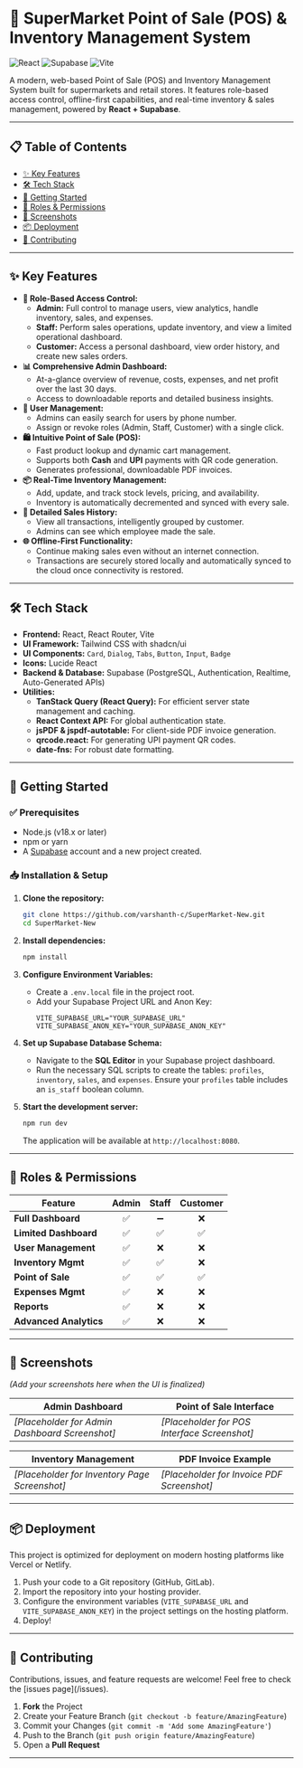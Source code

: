 # 🛒 SuperMarket Point of Sale (POS) & Inventory Management System

![React](https://img.shields.io/badge/React-18.2.0-61DAFB?logo=react)
![Supabase](https://img.shields.io/badge/Supabase-1.0-3ECF8E?logo=supabase)
![Vite](https://img.shields.io/badge/Vite-5.0-646CFF?logo=vite)

A modern, web-based Point of Sale (POS) and Inventory Management System built for supermarkets and retail stores. It features role-based access control, offline-first capabilities, and real-time inventory & sales management, powered by **React + Supabase**.

---

## 📋 Table of Contents

- [✨ Key Features](#-key-features)
- [🛠️ Tech Stack](#️-tech-stack)
- [🚀 Getting Started](#-getting-started)
- [🔐 Roles & Permissions](#-roles--permissions)
- [📸 Screenshots](#-screenshots)
- [📦 Deployment](#-deployment)
- [🤝 Contributing](#-contributing)

---

## ✨ Key Features

-   **🔑 Role-Based Access Control:**
    -   **Admin:** Full control to manage users, view analytics, handle inventory, sales, and expenses.
    -   **Staff:** Perform sales operations, update inventory, and view a limited operational dashboard.
    -   **Customer:** Access a personal dashboard, view order history, and create new sales orders.
-   **📊 Comprehensive Admin Dashboard:**
    -   At-a-glance overview of revenue, costs, expenses, and net profit over the last 30 days.
    -   Access to downloadable reports and detailed business insights.
-   **👥 User Management:**
    -   Admins can easily search for users by phone number.
    -   Assign or revoke roles (Admin, Staff, Customer) with a single click.
-   **🛍️ Intuitive Point of Sale (POS):**
    -   Fast product lookup and dynamic cart management.
    -   Supports both **Cash** and **UPI** payments with QR code generation.
    -   Generates professional, downloadable PDF invoices.
-   **📦 Real-Time Inventory Management:**
    -   Add, update, and track stock levels, pricing, and availability.
    -   Inventory is automatically decremented and synced with every sale.
-   **📜 Detailed Sales History:**
    -   View all transactions, intelligently grouped by customer.
    -   Admins can see which employee made the sale.
-   **🌐 Offline-First Functionality:**
    -   Continue making sales even without an internet connection.
    -   Transactions are securely stored locally and automatically synced to the cloud once connectivity is restored.

---

## 🛠️ Tech Stack

-   **Frontend:** React, React Router, Vite
-   **UI Framework:** Tailwind CSS with shadcn/ui
-   **UI Components:** `Card`, `Dialog`, `Tabs`, `Button`, `Input`, `Badge`
-   **Icons:** Lucide React
-   **Backend & Database:** Supabase (PostgreSQL, Authentication, Realtime, Auto-Generated APIs)
-   **Utilities:**
    -   **TanStack Query (React Query):** For efficient server state management and caching.
    -   **React Context API:** For global authentication state.
    -   **jsPDF & jspdf-autotable:** For client-side PDF invoice generation.
    -   **qrcode.react:** For generating UPI payment QR codes.
    -   **date-fns:** For robust date formatting.

---

## 🚀 Getting Started

### ✅ Prerequisites

-   Node.js (v18.x or later)
-   npm or yarn
-   A [Supabase](https://supabase.com/) account and a new project created.

### 📥 Installation & Setup

1.  **Clone the repository:**
    ```sh
    git clone https://github.com/varshanth-c/SuperMarket-New.git
    cd SuperMarket-New
    ```

2.  **Install dependencies:**
    ```sh
    npm install
    ```

3.  **Configure Environment Variables:**
    -   Create a `.env.local` file in the project root.
    -   Add your Supabase Project URL and Anon Key:
        ```env
        VITE_SUPABASE_URL="YOUR_SUPABASE_URL"
        VITE_SUPABASE_ANON_KEY="YOUR_SUPABASE_ANON_KEY"
        ```

4.  **Set up Supabase Database Schema:**
    -   Navigate to the **SQL Editor** in your Supabase project dashboard.
    -   Run the necessary SQL scripts to create the tables: `profiles`, `inventory`, `sales`, and `expenses`. Ensure your `profiles` table includes an `is_staff` boolean column.

5.  **Start the development server:**
    ```sh
    npm run dev
    ```
    The application will be available at `http://localhost:8080`.

---

## 🔐 Roles & Permissions

| Feature               | Admin | Staff | Customer |
| --------------------- | :---: | :---: | :------: |
| **Full Dashboard** |   ✅   |   ➖   |    ❌     |
| **Limited Dashboard** |   ✅   |   ✅   |    ✅     |
| **User Management** |   ✅   |   ❌   |    ❌     |
| **Inventory Mgmt** |   ✅   |   ✅   |    ❌     |
| **Point of Sale** |   ✅   |   ✅   |    ✅     |
| **Expenses Mgmt** |   ✅   |   ❌   |    ❌     |
| **Reports** |   ✅   |   ❌   |    ❌     |
| **Advanced Analytics**|   ✅   |   ❌   |    ❌     |

---

## 📸 Screenshots

*(Add your screenshots here when the UI is finalized)*

| Admin Dashboard                               | Point of Sale Interface                       |
| --------------------------------------------- | --------------------------------------------- |
| *[Placeholder for Admin Dashboard Screenshot]* | *[Placeholder for POS Interface Screenshot]* |

| Inventory Management                          | PDF Invoice Example                           |
| --------------------------------------------- | --------------------------------------------- |
| *[Placeholder for Inventory Page Screenshot]* | *[Placeholder for Invoice PDF Screenshot]* |

---

## 📦 Deployment

This project is optimized for deployment on modern hosting platforms like Vercel or Netlify.

1.  Push your code to a Git repository (GitHub, GitLab).
2.  Import the repository into your hosting provider.
3.  Configure the environment variables (`VITE_SUPABASE_URL` and `VITE_SUPABASE_ANON_KEY`) in the project settings on the hosting platform.
4.  Deploy!

---

## 🤝 Contributing

Contributions, issues, and feature requests are welcome! Feel free to check the [issues page](<your-repository-url>/issues).

1.  **Fork** the Project
2.  Create your Feature Branch (`git checkout -b feature/AmazingFeature`)
3.  Commit your Changes (`git commit -m 'Add some AmazingFeature'`)
4.  Push to the Branch (`git push origin feature/AmazingFeature`)
5.  Open a **Pull Request**

---

